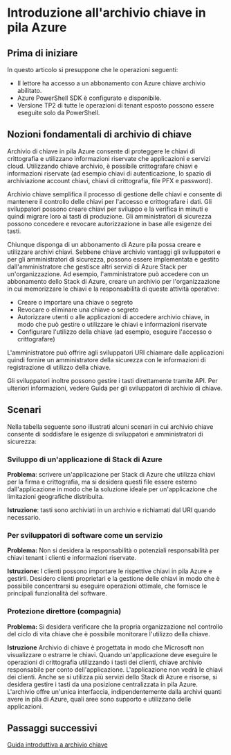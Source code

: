 <properties
    pageTitle="Introduzione Stack chiave archivio Azure | Microsoft Azure"
    description="Informazioni su come Azure Stack chiave archivio vengono gestiti chiavi e informazioni riservate"
    services="azure-stack"
    documentationCenter=""
    authors="rlfmendes"
    manager="natmack"
    editor=""/>

<tags
    ms.service="azure-stack"
    ms.workload="na"
    ms.tgt_pltfrm="na"
    ms.devlang="na"
    ms.topic="get-started-article"
    ms.date="09/26/2016"
    ms.author="ricardom"/>

# <a name="introduction-to-key-vault-in-azure-stack"></a>Introduzione all'archivio chiave in pila Azure #

## <a name="before-you-start"></a>Prima di iniziare

In questo articolo si presuppone che le operazioni seguenti:

- Il lettore ha accesso a un abbonamento con Azure chiave archivio abilitato.
- Azure PowerShell SDK è configurato e disponibile.
- Versione TP2 di tutte le operazioni di tenant esposto possono essere eseguite solo da PowerShell.

## <a name="key-vault-basics"></a>Nozioni fondamentali di archivio di chiave

Archivio di chiave in pila Azure consente di proteggere le chiavi di crittografia e utilizzano informazioni riservate che applicazioni e servizi cloud. Utilizzando chiave archivio, è possibile crittografare chiavi e informazioni riservate (ad esempio chiavi di autenticazione, lo spazio di archiviazione account chiavi, chiavi di crittografia, file PFX e password).

Archivio chiave semplifica il processo di gestione delle chiavi e consente di mantenere il controllo delle chiavi per l'accesso e crittografare i dati. Gli sviluppatori possono creare chiavi per sviluppo e la verifica in minuti e quindi migrare loro ai tasti di produzione. Gli amministratori di sicurezza possono concedere e revocare autorizzazione in base alle esigenze dei tasti.

Chiunque disponga di un abbonamento di Azure pila possa creare e utilizzare archivi chiavi. Sebbene chiave archivio vantaggi gli sviluppatori e per gli amministratori di sicurezza, possono essere implementata e gestito dall'amministratore che gestisce altri servizi di Azure Stack per un'organizzazione. Ad esempio, l'amministratore può accedere con un abbonamento dello Stack di Azure, creare un archivio per l'organizzazione in cui memorizzare le chiavi e la responsabilità di queste attività operative:

- Creare o importare una chiave o segreto
- Revocare o eliminare una chiave o segreto
- Autorizzare utenti o alle applicazioni di accedere archivio chiave, in modo che può gestire o utilizzare le chiavi e informazioni riservate
- Configurare l'utilizzo della chiave (ad esempio, eseguire l'accesso o crittografare)

L'amministratore può offrire agli sviluppatori URI chiamare dalle applicazioni quindi fornire un amministratore della sicurezza con le informazioni di registrazione di utilizzo della chiave.

Gli sviluppatori inoltre possono gestire i tasti direttamente tramite API. Per ulteriori informazioni, vedere Guida per gli sviluppatori di archivio di chiave.

## <a name="scenarios"></a>Scenari

Nella tabella seguente sono illustrati alcuni scenari in cui archivio chiave consente di soddisfare le esigenze di sviluppatori e amministratori di sicurezza:


### <a name="developer-for-an-azure-stack-application"></a>Sviluppo di un'applicazione di Stack di Azure

**Problema**: scrivere un'applicazione per Stack di Azure che utilizza chiavi per la firma e crittografia, ma si desidera questi file essere esterno dall'applicazione in modo che la soluzione ideale per un'applicazione che limitazioni geografiche distribuita.

**Istruzione**: tasti sono archiviati in un archivio e richiamati dal URI quando necessario.


### <a name="developer-for-software-as-a-service-saas"></a>Per sviluppatori di software come un servizio

**Problema:** Non si desidera la responsabilità o potenziali responsabilità per chiavi tenant i clienti e informazioni riservate.

**Istruzione:** I clienti possono importare le rispettive chiavi in pila Azure e gestirli. Desidero clienti proprietari e la gestione delle chiavi in modo che è possibile concentrarsi su eseguire operazioni ottimale, che fornisce le principali funzionalità del software.


### <a name="chief-security-officer-cso"></a>Protezione direttore (compagnia)

**Problema:** Si desidera verificare che la propria organizzazione nel controllo del ciclo di vita chiave che è possibile monitorare l'utilizzo della chiave.

**Istruzione** Archivio di chiave è progettata in modo che Microsoft non visualizzare o estrarre le chiavi.  Quando un'applicazione deve eseguire le operazioni di crittografia utilizzando i tasti dei clienti, chiave archivio responsabile per conto dell'applicazione. L'applicazione non vedrà le chiavi dei clienti.  Anche se si utilizza più servizi dello Stack di Azure e risorse, si desidera gestire i tasti da una posizione centralizzata in pila Azure. L'archivio offre un'unica interfaccia, indipendentemente dalla archivi quanti avere in pila di Azure, quali aree sono supporto e utilizzano delle applicazioni.

## <a name="next-steps"></a>Passaggi successivi

[Guida introduttiva a archivio chiave](azure-stack-kv-getting-started.md)
